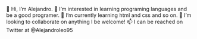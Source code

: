 👋 Hi, I’m Alejandro.
👀 I’m interested in learning programing languages and be a good programer.
🌱 I’m currently learning html and css and so on.
💞️ I’m looking to collaborate on anything I be welcome!
📫 I can be reached on Twitter at @Alejandroleo95
